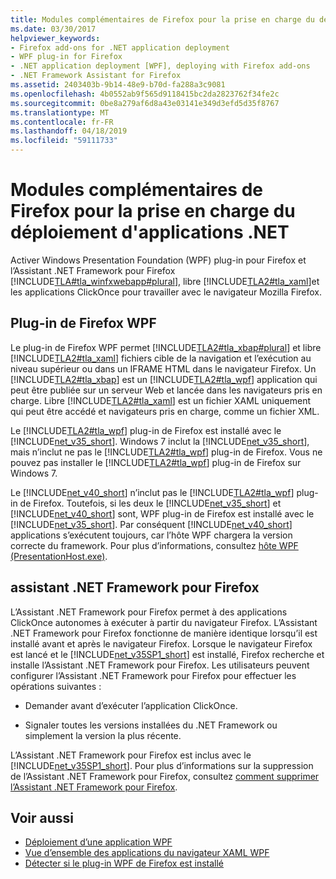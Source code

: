 ```yaml
---
title: Modules complémentaires de Firefox pour la prise en charge du déploiement d'applications .NET
ms.date: 03/30/2017
helpviewer_keywords:
- Firefox add-ons for .NET application deployment
- WPF plug-in for Firefox
- .NET application deployment [WPF], deploying with Firefox add-ons
- .NET Framework Assistant for Firefox
ms.assetid: 2403403b-9b14-48e9-b70d-fa288a3c9081
ms.openlocfilehash: 4b0552ab9f565d9118415bc2da2823762f34fe2c
ms.sourcegitcommit: 0be8a279af6d8a43e03141e349d3efd5d35f8767
ms.translationtype: MT
ms.contentlocale: fr-FR
ms.lasthandoff: 04/18/2019
ms.locfileid: "59111733"
---
```

# <a name="firefox-add-ons-to-support-net-application-deployment"></a>Modules complémentaires de Firefox pour la prise en charge du déploiement d'applications .NET
Activer Windows Presentation Foundation (WPF) plug-in pour Firefox et l’Assistant .NET Framework pour Firefox [!INCLUDE[TLA#tla_winfxwebapp#plural](../../../../includes/tlasharptla-winfxwebappsharpplural-md.md)], libre [!INCLUDE[TLA2#tla_xaml](../../../../includes/tla2sharptla-xaml-md.md)]et les applications ClickOnce pour travailler avec le navigateur Mozilla Firefox.  
  
## <a name="wpf-plug-in-for-firefox"></a>Plug-in de Firefox WPF  
 Le plug-in de Firefox WPF permet [!INCLUDE[TLA2#tla_xbap#plural](../../../../includes/tla2sharptla-xbapsharpplural-md.md)] et libre [!INCLUDE[TLA2#tla_xaml](../../../../includes/tla2sharptla-xaml-md.md)] fichiers cible de la navigation et l’exécution au niveau supérieur ou dans un IFRAME HTML dans le navigateur Firefox. Un [!INCLUDE[TLA2#tla_xbap](../../../../includes/tla2sharptla-xbap-md.md)] est un [!INCLUDE[TLA2#tla_wpf](../../../../includes/tla2sharptla-wpf-md.md)] application qui peut être publiée sur un serveur Web et lancée dans les navigateurs pris en charge. Libre [!INCLUDE[TLA2#tla_xaml](../../../../includes/tla2sharptla-xaml-md.md)] est un fichier XAML uniquement qui peut être accédé et navigateurs pris en charge, comme un fichier XML.  
  
 Le [!INCLUDE[TLA2#tla_wpf](../../../../includes/tla2sharptla-wpf-md.md)] plug-in de Firefox est installé avec le [!INCLUDE[net_v35_short](../../../../includes/net-v35-short-md.md)]. Windows 7 inclut la [!INCLUDE[net_v35_short](../../../../includes/net-v35-short-md.md)], mais n’inclut ne pas le [!INCLUDE[TLA2#tla_wpf](../../../../includes/tla2sharptla-wpf-md.md)] plug-in de Firefox. Vous ne pouvez pas installer le [!INCLUDE[TLA2#tla_wpf](../../../../includes/tla2sharptla-wpf-md.md)] plug-in de Firefox sur Windows 7.  
  
 Le [!INCLUDE[net_v40_short](../../../../includes/net-v40-short-md.md)] n’inclut pas le [!INCLUDE[TLA2#tla_wpf](../../../../includes/tla2sharptla-wpf-md.md)] plug-in de Firefox. Toutefois, si les deux le [!INCLUDE[net_v35_short](../../../../includes/net-v35-short-md.md)] et [!INCLUDE[net_v40_short](../../../../includes/net-v40-short-md.md)] sont, WPF plug-in de Firefox est installé avec le [!INCLUDE[net_v35_short](../../../../includes/net-v35-short-md.md)]. Par conséquent [!INCLUDE[net_v40_short](../../../../includes/net-v40-short-md.md)] applications s’exécutent toujours, car l’hôte WPF chargera la version correcte du framework. Pour plus d’informations, consultez [hôte WPF (PresentationHost.exe)](wpf-host-presentationhost-exe.md).  
  
## <a name="net-framework-assistant-for-firefox"></a>assistant .NET Framework pour Firefox  
 L’Assistant .NET Framework pour Firefox permet à des applications ClickOnce autonomes à exécuter à partir du navigateur Firefox. L’Assistant .NET Framework pour Firefox fonctionne de manière identique lorsqu’il est installé avant et après le navigateur Firefox. Lorsque le navigateur Firefox est lancé et le [!INCLUDE[net_v35SP1_short](../../../../includes/net-v35sp1-short-md.md)] est installé, Firefox recherche et installe l’Assistant .NET Framework pour Firefox. Les utilisateurs peuvent configurer l’Assistant .NET Framework pour Firefox pour effectuer les opérations suivantes :  
  
-   Demander avant d’exécuter l’application ClickOnce.  
  
-   Signaler toutes les versions installées du .NET Framework ou simplement la version la plus récente.  
  
 L’Assistant .NET Framework pour Firefox est inclus avec le [!INCLUDE[net_v35SP1_short](../../../../includes/net-v35sp1-short-md.md)]. Pour plus d’informations sur la suppression de l’Assistant .NET Framework pour Firefox, consultez [comment supprimer l’Assistant .NET Framework pour Firefox](https://go.microsoft.com/fwlink/?LinkId=177944).  
  
## <a name="see-also"></a>Voir aussi

- [Déploiement d’une application WPF](deploying-a-wpf-application-wpf.md)
- [Vue d’ensemble des applications du navigateur XAML WPF](wpf-xaml-browser-applications-overview.md)
- [Détecter si le plug-in WPF de Firefox est installé](how-to-detect-whether-the-wpf-plug-in-for-firefox-is-installed.md)
